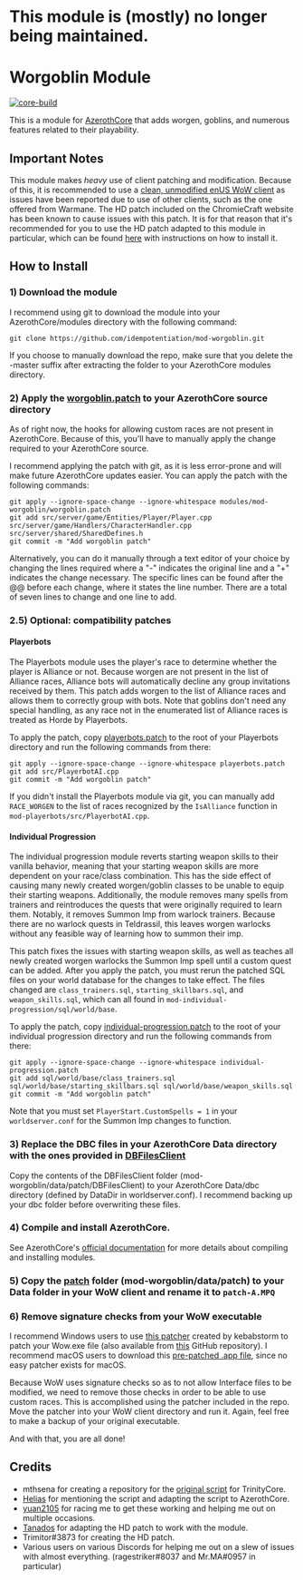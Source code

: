 # This module is (mostly) no longer being maintained.

# Worgoblin Module

[![core-build](https://github.com/benjymansy123/mod-worgoblin/actions/workflows/core-build.yml/badge.svg)](https://github.com/benjymansy123/mod-worgoblin/actions/workflows/core-build.yml)

This is a module for [AzerothCore](http://www.azerothcore.org) that adds worgen, goblins, and numerous features related to their playability.

## Important Notes

This module makes *heavy* use of client patching and modification. Because of this, it is recommended to use a [clean, unmodified enUS WoW client](https://www.chromiecraft.com/downloads) as issues have been reported due to use of other clients, such as the one offered from Warmane. The HD patch included on the ChromieCraft website has been known to cause issues with this patch. It is for that reason that it's recommended for you to use the HD patch adapted to this module in particular, which can be found [here](https://github.com/benjymansy123/mod-worgoblin/releases/tag/hd-patch) with instructions on how to install it.

## How to Install

### 1) Download the module

I recommend using git to download the module into your AzerothCore/modules directory with the following command:

```
git clone https://github.com/idempotentiation/mod-worgoblin.git
```

If you choose to manually download the repo, make sure that you delete the -master suffix after extracting the folder to your AzerothCore modules directory.

### 2) Apply the [worgoblin.patch](https://github.com/idempotentiation/mod-worgoblin/blob/master/worgoblin.patch) to your AzerothCore source directory

As of right now, the hooks for allowing custom races are not present in AzerothCore. Because of this, you'll have to manually apply the change required to your AzerothCore source.

I recommend applying the patch with git, as it is less error-prone and will make future AzerothCore updates easier. You can apply the patch with the following commands:

```
git apply --ignore-space-change --ignore-whitespace modules/mod-worgoblin/worgoblin.patch
git add src/server/game/Entities/Player/Player.cpp src/server/game/Handlers/CharacterHandler.cpp src/server/shared/SharedDefines.h
git commit -m "Add worgoblin patch"
```

Alternatively, you can do it manually through a text editor of your choice by changing the lines required where a "-" indicates the original line and a "+" indicates the change necessary. The specific lines can be found after the @@ before each change, where it states the line number. There are a total of seven lines to change and one line to add.

### 2.5) Optional: compatibility patches

#### Playerbots

The Playerbots module uses the player's race to determine whether the player is Alliance or not. Because worgen are not present in the list of Alliance races, Alliance bots will automatically decline any group invitations received by them. This patch adds worgen to the list of Alliance races and allows them to correctly group with bots. Note that goblins don't need any special handling, as any race not in the enumerated list of Alliance races is treated as Horde by Playerbots.

To apply the patch, copy [playerbots.patch](https://github.com/idempotentiation/mod-worgoblin/blob/master/playerbots.patch) to the root of your Playerbots directory and run the following commands from there:

```
git apply --ignore-space-change --ignore-whitespace playerbots.patch
git add src/PlayerbotAI.cpp
git commit -m "Add worgoblin patch"
```

If you didn't install the Playerbots module via git, you can manually add `RACE_WORGEN` to the list of races recognized by the `IsAlliance` function in `mod-playerbots/src/PlayerbotAI.cpp`.

#### Individual Progression

The individual progression module reverts starting weapon skills to their vanilla behavior, meaning that your starting weapon skills are more dependent on your race/class combination. This has the side effect of causing many newly created worgen/goblin classes to be unable to equip their starting weapons. Additionally, the module removes many spells from trainers and reintroduces the quests that were originally required to learn them. Notably, it removes Summon Imp from warlock trainers. Because there are no warlock quests in Teldrassil, this leaves worgen warlocks without any feasible way of learning how to summon their imp.

This patch fixes the issues with starting weapon skills, as well as teaches all newly created worgen warlocks the Summon Imp spell until a custom quest can be added. After you apply the patch, you must rerun the patched SQL files on your world database for the changes to take effect. The files changed are `class_trainers.sql`, `starting_skillbars.sql`, and `weapon_skills.sql`, which can all found in `mod-individual-progression/sql/world/base`.

To apply the patch, copy [individual-progression.patch](https://github.com/idempotentiation/mod-worgoblin/blob/master/individual-progression.patch) to the root of your individual progression directory and run the following commands from there:

```
git apply --ignore-space-change --ignore-whitespace individual-progression.patch
git add sql/world/base/class_trainers.sql sql/world/base/starting_skillbars.sql sql/world/base/weapon_skills.sql
git commit -m "Add worgoblin patch"
```

Note that you must set `PlayerStart.CustomSpells = 1` in your `worldserver.conf` for the Summon Imp changes to function.

### 3) Replace the DBC files in your AzerothCore Data directory with the ones provided in [DBFilesClient](https://github.com/idempotentiation/mod-worgoblin/tree/master/data/patch/DBFilesClient)

Copy the contents of the DBFilesClient folder (mod-worgoblin/data/patch/DBFilesClient) to your AzerothCore Data/dbc directory (defined by DataDir in worldserver.conf). I recommend backing up your dbc folder before overwriting these files.

### 4) Compile and install AzerothCore.

See AzerothCore's [official documentation](https://www.azerothcore.org/wiki/installing-a-module) for more details about compiling and installing modules.

### 5) Copy the [patch](https://github.com/heyitsbench/mod-worgoblin/tree/master/data/patch) folder (mod-worgoblin/data/patch) to your Data folder in your WoW client and rename it to `patch-A.MPQ`

### 6) Remove signature checks from your WoW executable
I recommend Windows users to use [this patcher](https://www.wowmodding.net/files/file/283-wow-335-patcher-custom-item-fix/) created by kebabstorm to patch your Wow.exe file (also available from [this](https://github.com/anzz1/WoWPatcher335/releases) GitHub repository). I recommend macOS users to download this [pre-patched .app file](https://github.com/benjymansy123/custom-race-ac-12_6_21/releases/download/sig-check/WoW.app.zip), since no easy patcher exists for macOS.

Because WoW uses signature checks so as to not allow Interface files to be modified, we need to remove those checks in order to be able to use custom races. This is accomplished using the patcher included in the repo. Move the patcher into your WoW client directory and run it. Again, feel free to make a backup of your original executable.

And with that, you are all done!

## Credits

* mthsena for creating a repository for the [original script](https://github.com/mthsena/trinitycore_scripts/tree/master/scripts/CustomRaces) for TrinityCore.
* [Helias](https://github.com/Helias) for mentioning the script and adapting the script to AzerothCore.
* [yuan2105](https://github.com/yuanf225) for racing me to get these working and helping me out on multiple occasions.
* [Tanados](https://github.com/helldragonpz) for adapting the HD patch to work with the module.
* Trimitor#3873 for creating the HD patch.
* Various users on various Discords for helping me out on a slew of issues with almost everything. (ragestriker#8037 and Mr.MA#0957 in particular)
